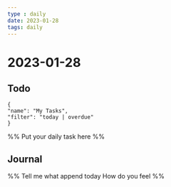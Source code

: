 ```yaml
---
type : daily
date: 2023-01-28
tags: daily
---
```


# 2023-01-28

## Todo
```todoist
{
"name": "My Tasks",
"filter": "today | overdue"
}
```
%%
Put your daily task here
%%


## Journal 
%%
Tell me what append today
How do you feel
%%